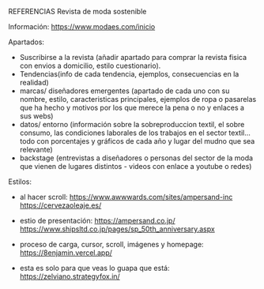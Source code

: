 REFERENCIAS
Revista de moda sostenible

Información:
https://www.modaes.com/inicio

Apartados:
- Suscribirse a la revista (añadir apartado para comprar la revista fisica con envios a domicilio, estilo cuestionario).
- Tendencias(info de cada tendencia, ejemplos, consecuencias en la realidad)
- marcas/ diseñadores emergentes (apartado de cada uno con su nombre, estilo, caracteristicas principales, ejemplos de ropa o pasarelas que ha hecho y motivos por los que merece la pena o no y enlaces a sus webs)
- datos/ entorno (información sobre la sobreproduccion textil, el sobre consumo, las condiciones laborales de los trabajos en el sector textil... todo con porcentajes y gráficos de cada año y lugar del mudno que sea relevante)
- backstage (entrevistas a diseñadores o personas del sector de la moda que vienen de lugares distintos - videos con enlace a youtube o redes)

Estilos:
- al hacer scroll: https://www.awwwards.com/sites/ampersand-inc 
https://cervezaoleaje.es/ 
- estio de presentación: https://ampersand.co.jp/ 
https://www.shipsltd.co.jp/pages/sp_50th_anniversary.aspx 
- proceso de carga, cursor, scroll, imágenes y homepage: https://8enjamin.vercel.app/

- esta es solo para que veas lo guapa que está: https://zelviano.strategyfox.in/
